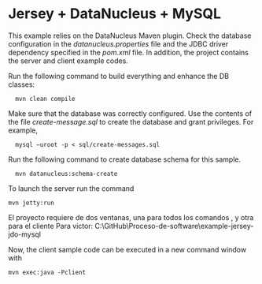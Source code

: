 Jersey + DataNucleus + MySQL
============================

This example relies on the DataNucleus Maven plugin. Check the database configuration in the *datanucleus.properties* file and the JDBC driver dependency specified in the *pom.xml* file. In addition, the project contains the server and client example codes.

Run the following command to build everything and enhance the DB classes:

      mvn clean compile

Make sure that the database was correctly configured. Use the contents of the file *create-message.sql* to create the database and grant privileges. For example,

      mysql –uroot -p < sql/create-messages.sql

Run the following command to create database schema for this sample.

      mvn datanucleus:schema-create

To launch the server run the command

    mvn jetty:run

El proyecto requiere de dos ventanas, una para todos los comandos , y otra para el cliente
Para victor: C:\GitHub\Proceso-de-software\example-jersey-jdo-mysql


Now, the client sample code can be executed in a new command window with

    mvn exec:java -Pclient